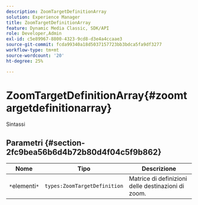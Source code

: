 ```yaml
---
description: ZoomTargetDefinitionArray
solution: Experience Manager
title: ZoomTargetDefinitionArray
feature: Dynamic Media Classic, SDK/API
role: Developer,Admin
exl-id: c5e89967-8800-4323-9cd8-d3e4a4ccaae3
source-git-commit: fcda99340a18d5037157723bb3bdca5fa9df3277
workflow-type: tm+mt
source-wordcount: '20'
ht-degree: 25%

---
```


# ZoomTargetDefinitionArray{#zoomtargetdefinitionarray}

Sintassi

## Parametri {#section-2fc9bea56b6d4b72b80d4f04c5f9b862}

| Nome | Tipo | Descrizione |
|---|---|---|
| `*`elementi`*` | `types:ZoomTargetDefinition` | Matrice di definizioni delle destinazioni di zoom. |
